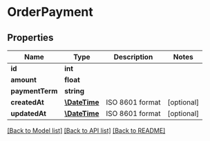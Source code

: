 # OrderPayment

## Properties
Name | Type | Description | Notes
------------ | ------------- | ------------- | -------------
**id** | **int** |  | 
**amount** | **float** |  | 
**paymentTerm** | **string** |  | 
**createdAt** | [**\DateTime**](\DateTime.md) | ISO 8601 format | [optional] 
**updatedAt** | [**\DateTime**](\DateTime.md) | ISO 8601 format | [optional] 

[[Back to Model list]](../README.md#documentation-for-models) [[Back to API list]](../README.md#documentation-for-api-endpoints) [[Back to README]](../README.md)


